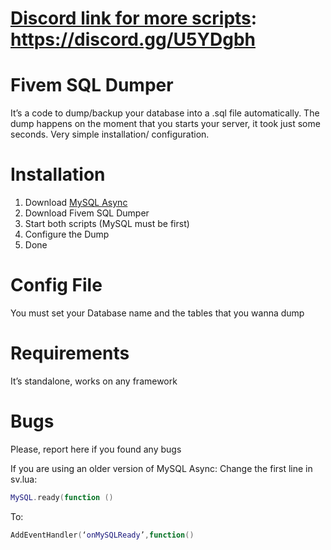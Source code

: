# [Discord link for more scripts](https://discord.gg/U5YDgbh): https://discord.gg/U5YDgbh

# Fivem SQL Dumper

It’s a code to dump/backup your database into a .sql file automatically.
The dump happens on the moment that you starts your server, it took just some seconds.
Very simple installation/ configuration.

# Installation

1. Download [MySQL Async](https://forum.cfx.re/t/release-mysql-async-library-3-3-2/21881)
2. Download Fivem SQL Dumper
3. Start both scripts (MySQL must be first)
4. Configure the Dump
5. Done

# Config File

You must set your Database name and the tables that you wanna dump

# Requirements

It’s standalone, works on any framework

# Bugs

Please, report here if you found any bugs

If you are using an older version of MySQL Async:
Change the first line in sv.lua:
```lua
MySQL.ready(function ()
```

To:
```lua
AddEventHandler(‘onMySQLReady’,function()
```
